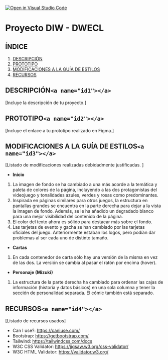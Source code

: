 [![Open in Visual Studio Code](https://classroom.github.com/assets/open-in-vscode-c66648af7eb3fe8bc4f294546bfd86ef473780cde1dea487d3c4ff354943c9ae.svg)](https://classroom.github.com/online_ide?assignment_repo_id=9712658&assignment_repo_type=AssignmentRepo)

# Proyecto DIW - DWECL

## ÍNDICE

1. [DESCRIPCIÓN](#id1)
2. [PROTOTIPO](#id2)
3. [MODIFICACIONES A LA GUÍA DE ESTILOS](#id3)
4. [RECURSOS](#id4)

## DESCRIPCIÓN`<a name="id1"></a>`

[Incluye la descripción de tu proyecto.]

## PROTOTIPO`<a name="id2"></a>`

[Incluye el enlace a tu prototipo realizado en Figma.]

## MODIFICACIONES A LA GUÍA DE ESTILOS`<a name="id3"></a>`

[Listado de modificaciones realizadas debidadmente justificadas. ]

* **Inicio**

1. La imagen de fondo se ha cambiado a una más acorde a la temática y paleta de colores de la página, incluyendo a las dos protagonistas del videojuego y tonalidades azules, verdes y rosas como predominantes.
2. Inspirada en páginas similares para otros juegos, la estructura en pantallas grandes se encuentra en la parte derecha para dejar a la vista la imagen de fondo. Además, se le ha añadido un degradado blanco para una mejor visibilidad del contenido de la página.
3. El color del texto ahora es sólido para destacar más sobre el fondo.
4. Las tarjetas de evento y gacha se han cambiado por las tarjetas oficiales del juego. Anteriormente estaban los logos, pero podían dar problemas al ser cada uno de distinto tamaño.

* **Cartas**

1. En cada contenedor de carta sólo hay una versión de la misma en vez de las dos. La versión se cambia al pasar el ratón por encima (hover).

* **Personaje (Mizuki)**

1. La estructura de la parte derecha ha cambiado para ordenar las cajas de información (historia y datos básicos) en una sola columna y tener la sección de personalidad separada. El cómic también está separado.


## RECURSOS`<a name="id4"></a>`

[Listado de recursos usados]

- Can I use?: https://caniuse.com/
- Bootstrap: https://getbootstrap.com/
- Tailwind: https://tailwindcss.com/docs
- W3C CSS Validator: https://jigsaw.w3.org/css-validator/
- W3C HTML Validator: https://validator.w3.org/
